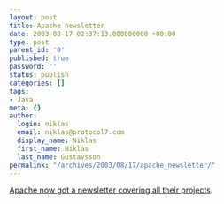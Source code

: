 ```yaml
---
layout: post
title: Apache newsletter
date: 2003-08-17 02:37:13.000000000 +00:00
type: post
parent_id: '0'
published: true
password: ''
status: publish
categories: []
tags:
- Java
meta: {}
author:
  login: niklas
  email: niklas@protocol7.com
  display_name: Niklas
  first_name: Niklas
  last_name: Gustavsson
permalink: "/archives/2003/08/17/apache_newsletter/"
---
```

[Apache now got a newsletter covering all their projects](http://www.apache.org/newsletter/200307.html).

